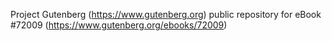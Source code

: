 Project Gutenberg (https://www.gutenberg.org) public repository
for eBook #72009 (https://www.gutenberg.org/ebooks/72009)
